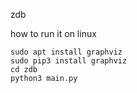 zdb

how to run it on linux

```
sudo apt install graphviz
sudo pip3 install graphviz
cd zdb
python3 main.py

```